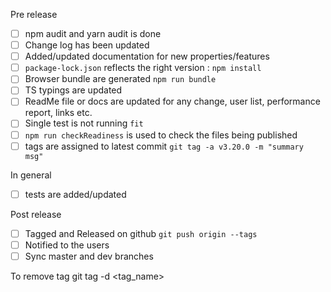 Pre release
* [ ] npm audit and yarn audit is done
* [ ] Change log has been updated
* [ ] Added/updated documentation for new properties/features
* [ ] `package-lock.json` reflects the right version : `npm install`
* [ ] Browser bundle are generated `npm run bundle`
* [ ] TS typings are updated
* [ ] ReadMe file or docs are updated for any change, user list, performance report, links etc.
* [ ] Single test is not running `fit`
* [ ] `npm run checkReadiness` is used to check the files being published
* [ ] tags are assigned to latest commit `git tag -a v3.20.0 -m "summary msg"`

In general
* [ ] tests are added/updated

Post release
* [ ] Tagged and Released on github `git push origin --tags`
* [ ] Notified to the users
* [ ] Sync master and dev branches

To remove tag
git tag -d <tag_name>